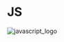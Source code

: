 # JS


![javascript_logo](https://github.com/user-attachments/assets/61697ab0-4b8a-4c48-8449-a2f5ee9e554c)
